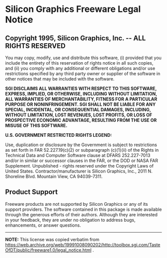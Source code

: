 # Silicon Graphics Freeware Legal Notice
## Copyright 1995, Silicon Graphics, Inc. -- ALL RIGHTS RESERVED

You may copy, modify, use and distribute this software, (i) provided that you include the entirety of this reservation of rights notice in all such copies, and (ii) you comply with any additional or different obligations and/or use restrictions specified by any third party owner or supplier of the software in other notices that may be included with the software.

**SGI DISCLAIMS ALL WARRANTIES WITH RESPECT TO THIS SOFTWARE, EXPRESS, IMPLIED, OR OTHERWISE, INCLUDING WITHOUT LIMITATION, ALL WARRANTIES OF MERCHANTABILITY, FITNESS FOR A PARTICULAR PURPOSE OR NONINFRINGEMENT. SGI SHALL NOT BE LIABLE FOR ANY SPECIAL, INCIDENTAL, OR CONSEQUENTIAL DAMAGES, INCLUDING, WITHOUT LIMITATION, LOST REVENUES, LOST PROFITS, OR LOSS OF PROSPECTIVE ECONOMIC ADVANTAGE, RESULTING FROM THE USE OR MISUSE OF THIS SOFTWARE.**

**U.S. GOVERNMENT RESTRICTED RIGHTS LEGEND:**

Use, duplication or disclosure by the Government is subject to restrictions as set forth in FAR 52.227.19(c)(2) or subparagraph (c)(1)(ii) of the Rights in Technical Data and Computer Software clause at DFARS 252.227-7013 and/or in similar or successor clauses in the FAR, or the DOD or NASA FAR Supplement. Unpublished - rights reserved under the Copyright Laws of United States. Contractor/manufacturer is Silicon Graphics, Inc., 2011 N. Shoreline Blvd. Mountain View, CA 94039-7311.

## Product Support

Freeware products are not supported by Silicon Graphics or any of its support providers. The software contained in this package is made available through the generous efforts of their authors. Although they are interested in your feedback, they are under no obligation to address bugs, enhancements, or answer questions. 

----

**NOTE:** This license was copied verbatim from https://web.archive.org/web/19991008090202/http://toolbox.sgi.com/TasteOfDT/public/freeware1.0/legal_notice.html .
